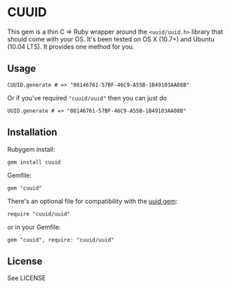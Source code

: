 # CUUID

This gem is a thin C => Ruby wrapper around the `<uuid/uuid.h>` library that should come with your OS. It's been tested on OS X (10.7+) and Ubuntu (10.04 LTS). It provides one method for you.

## Usage

    CUUID.generate # => "08146761-57BF-46C9-A55B-1B49103AA08B"

Or if you've required `"cuuid/uuid"` then you can just do

    UUID.generate # => "08146761-57BF-46C9-A55B-1B49103AA08B"

## Installation

Rubygem install:

    gem install cuuid

Gemfile:

    gem "cuuid"

There's an optional file for compatibility with the [uuid gem](http://rubygems.org/gems/uuid):

    require "cuuid/uuid"

or in your Gemfile:

    gem "cuuid", require: "cuuid/uuid"


## License

See LICENSE
